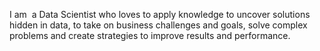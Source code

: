I am  a Data Scientist who loves to apply knowledge to uncover solutions hidden in data, to take on business challenges and goals, solve complex problems and create strategies to improve results and performance.
<!---
aloesther/aloesther is a ✨ special ✨ repository because its `README.md` (this file) appears on your GitHub profile.
You can click the Preview link to take a look at your changes.
--->
